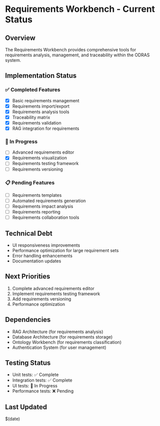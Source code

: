 # Requirements Workbench - Current Status

## Overview
The Requirements Workbench provides comprehensive tools for requirements analysis, management, and traceability within the ODRAS system.

## Implementation Status

### ✅ Completed Features
- [x] Basic requirements management
- [x] Requirements import/export
- [x] Requirements analysis tools
- [x] Traceability matrix
- [x] Requirements validation
- [x] RAG integration for requirements

### 🚧 In Progress
- [ ] Advanced requirements editor
- [x] Requirements visualization
- [ ] Requirements testing framework
- [ ] Requirements versioning

### 📋 Pending Features
- [ ] Requirements templates
- [ ] Automated requirements generation
- [ ] Requirements impact analysis
- [ ] Requirements reporting
- [ ] Requirements collaboration tools

## Technical Debt
- UI responsiveness improvements
- Performance optimization for large requirement sets
- Error handling enhancements
- Documentation updates

## Next Priorities
1. Complete advanced requirements editor
2. Implement requirements testing framework
3. Add requirements versioning
4. Performance optimization

## Dependencies
- RAG Architecture (for requirements analysis)
- Database Architecture (for requirements storage)
- Ontology Workbench (for requirements classification)
- Authentication System (for user management)

## Testing Status
- Unit tests: ✅ Complete
- Integration tests: ✅ Complete
- UI tests: 🚧 In Progress
- Performance tests: ❌ Pending

## Last Updated
$(date)